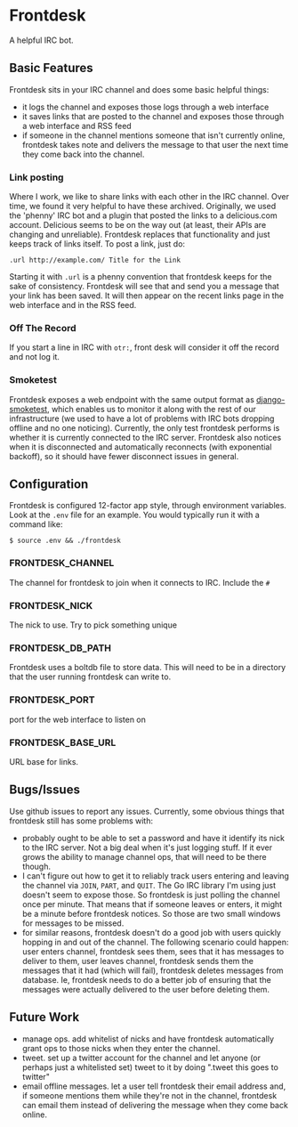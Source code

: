 # Frontdesk

A helpful IRC bot.

## Basic Features

Frontdesk sits in your IRC channel and does some basic helpful things:

* it logs the channel and exposes those logs through a web interface
* it saves links that are posted to the channel and exposes those
  through a web interface and RSS feed
* if someone in the channel mentions someone that isn't currently
  online, frontdesk takes note and delivers the message to that user
  the next time they come back into the channel.

### Link posting

Where I work, we like to share links with each other in the IRC
channel. Over time, we found it very helpful to have these
archived. Originally, we used the 'phenny' IRC bot and a plugin that
posted the links to a delicious.com account. Delicious seems to be on
the way out (at least, their APIs are changing and
unreliable). Frontdesk replaces that functionality and just keeps
track of links itself. To post a link, just do:

    .url http://example.com/ Title for the Link

Starting it with `.url` is a phenny convention that frontdesk keeps
for the sake of consistency. Frontdesk will see that and send you a
message that your link has been saved. It will then appear on the
recent links page in the web interface and in the RSS feed.

### Off The Record

If you start a line in IRC with `otr:`, front desk will consider it
off the record and not log it.


### Smoketest

Frontdesk exposes a web endpoint with the same output format as
[django-smoketest](https://github.com/ccnmtl/django-smoketest), which
enables us to monitor it along with the rest of our infrastructure (we
used to have a lot of problems with IRC bots dropping offline and no
one noticing). Currently, the only test frontdesk performs is whether
it is currently connected to the IRC server. Frontdesk also notices
when it is disconnected and automatically reconnects (with exponential
backoff), so it should have fewer disconnect issues in general.

## Configuration

Frontdesk is configured 12-factor app style, through environment
variables. Look at the `.env` file for an example. You would typically
run it with a command like:

    $ source .env && ./frontdesk

### FRONTDESK_CHANNEL

The channel for frontdesk to join when it connects to IRC. Include the
`#`

### FRONTDESK_NICK

The nick to use. Try to pick something unique

### FRONTDESK_DB_PATH

Frontdesk uses a boltdb file to store data. This will need to be in a
directory that the user running frontdesk can write to.

### FRONTDESK_PORT

port for the web interface to listen on

### FRONTDESK_BASE_URL

URL base for links.

## Bugs/Issues

Use github issues to report any issues. Currently, some obvious things
that frontdesk still has some problems with:

* probably ought to be able to set a password and have it identify its
  nick to the IRC server. Not a big deal when it's just logging
  stuff. If it ever grows the ability to manage channel ops, that will
	need to be there though.
* I can't figure out how to get it to reliably track users entering
  and leaving the channel via `JOIN`, `PART`, and `QUIT`. The Go IRC
  library I'm using just doesn't seem to expose those. So frontdesk is
  just polling the channel once per minute. That means that if someone
  leaves or enters, it might be a minute before frontdesk notices. So
  those are two small windows for messages to be missed.
* for similar reasons, frontdesk doesn't do a good job with users
  quickly hopping in and out of the channel. The following scenario
  could happen: user enters channel, frontdesk sees them, sees that it
  has messages to deliver to them, user leaves channel, frontdesk
  sends them the messages that it had (which will fail), frontdesk
  deletes messages from database. Ie, frontdesk needs to do a better
  job of ensuring that the messages were actually delivered to the
  user before deleting them.

## Future Work

* manage ops. add whitelist of nicks and have frontdesk automatically
  grant ops to those nicks when they enter the channel.
* tweet. set up a twitter account for the channel and let anyone (or
  perhaps just a whitelisted set) tweet to it by doing ".tweet this
  goes to twitter"
* email offline messages. let a user tell frontdesk their email
  address and, if someone mentions them while they're not in the
  channel, frontdesk can email them instead of delivering the message
  when they come back online.
